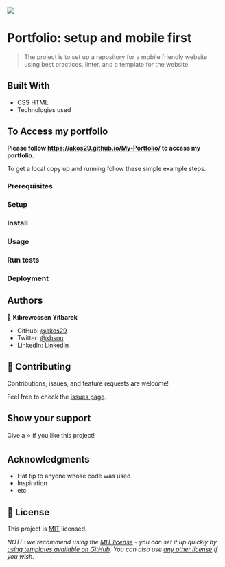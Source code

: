 ![](https://img.shields.io/badge/Microverse-blueviolet)

# Portfolio: setup and mobile first

> The project is to set up a repository for a mobile friendly website using best practices, linter, and a template for the website.

## Built With

- CSS HTML
- Technologies used
<!--

## Live Demo (if available)

[Live Demo Link](https://livedemo.com)
-->

## To Access my portfolio

**Please follow https://akos29.github.io/My-Portfolio/ to access my portfolio.**

To get a local copy up and running follow these simple example steps.

### Prerequisites

### Setup

### Install

### Usage

### Run tests

### Deployment

## Authors

👤 **Kibrewossen Yitbarek**

- GitHub: [@akos29](https://github.com/akos29)
- Twitter: [@kbson](https://twitter.com/twitterhandle)
- LinkedIn: [LinkedIn](https://linkedin.com/in/linkedinhandle)

## 🤝 Contributing

Contributions, issues, and feature requests are welcome!

Feel free to check the [issues page](../../issues/).

## Show your support

Give a ⭐️ if you like this project!

## Acknowledgments

- Hat tip to anyone whose code was used
- Inspiration
- etc

## 📝 License

This project is [MIT](./LICENSE) licensed.

_NOTE: we recommend using the [MIT license](https://choosealicense.com/licenses/mit/) - you can set it up quickly by [using templates available on GitHub](https://docs.github.com/en/communities/setting-up-your-project-for-healthy-contributions/adding-a-license-to-a-repository). You can also use [any other license](https://choosealicense.com/licenses/) if you wish._

